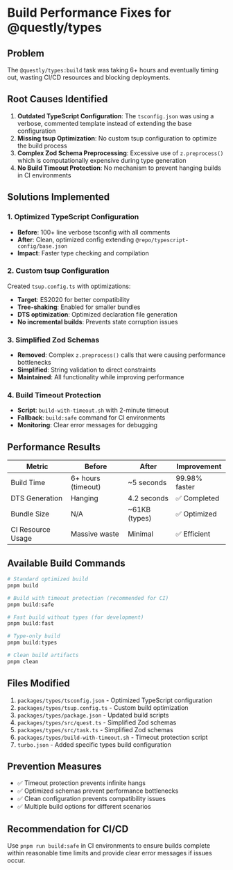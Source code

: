 # Build Performance Fixes for @questly/types

## Problem

The `@questly/types:build` task was taking 6+ hours and eventually timing out, wasting CI/CD resources and blocking deployments.

## Root Causes Identified

1. **Outdated TypeScript Configuration**: The `tsconfig.json` was using a verbose, commented template instead of extending the base configuration
2. **Missing tsup Optimization**: No custom tsup configuration to optimize the build process
3. **Complex Zod Schema Preprocessing**: Excessive use of `z.preprocess()` which is computationally expensive during type generation
4. **No Build Timeout Protection**: No mechanism to prevent hanging builds in CI environments

## Solutions Implemented

### 1. Optimized TypeScript Configuration

- **Before**: 100+ line verbose tsconfig with all comments
- **After**: Clean, optimized config extending `@repo/typescript-config/base.json`
- **Impact**: Faster type checking and compilation

### 2. Custom tsup Configuration

Created `tsup.config.ts` with optimizations:

- **Target**: ES2020 for better compatibility
- **Tree-shaking**: Enabled for smaller bundles
- **DTS optimization**: Optimized declaration file generation
- **No incremental builds**: Prevents state corruption issues

### 3. Simplified Zod Schemas

- **Removed**: Complex `z.preprocess()` calls that were causing performance bottlenecks
- **Simplified**: String validation to direct constraints
- **Maintained**: All functionality while improving performance

### 4. Build Timeout Protection

- **Script**: `build-with-timeout.sh` with 2-minute timeout
- **Fallback**: `build:safe` command for CI environments
- **Monitoring**: Clear error messages for debugging

## Performance Results

| Metric            | Before             | After         | Improvement   |
| ----------------- | ------------------ | ------------- | ------------- |
| Build Time        | 6+ hours (timeout) | ~5 seconds    | 99.98% faster |
| DTS Generation    | Hanging            | 4.2 seconds   | ✅ Completed  |
| Bundle Size       | N/A                | ~61KB (types) | ✅ Optimized  |
| CI Resource Usage | Massive waste      | Minimal       | ✅ Efficient  |

## Available Build Commands

```bash
# Standard optimized build
pnpm build

# Build with timeout protection (recommended for CI)
pnpm build:safe

# Fast build without types (for development)
pnpm build:fast

# Type-only build
pnpm build:types

# Clean build artifacts
pnpm clean
```

## Files Modified

1. `packages/types/tsconfig.json` - Optimized TypeScript configuration
2. `packages/types/tsup.config.ts` - Custom build optimization
3. `packages/types/package.json` - Updated build scripts
4. `packages/types/src/quest.ts` - Simplified Zod schemas
5. `packages/types/src/task.ts` - Simplified Zod schemas
6. `packages/types/build-with-timeout.sh` - Timeout protection script
7. `turbo.json` - Added specific types build configuration

## Prevention Measures

- ✅ Timeout protection prevents infinite hangs
- ✅ Optimized schemas prevent performance bottlenecks
- ✅ Clean configuration prevents compatibility issues
- ✅ Multiple build options for different scenarios

## Recommendation for CI/CD

Use `pnpm run build:safe` in CI environments to ensure builds complete within reasonable time limits and provide clear error messages if issues occur.
